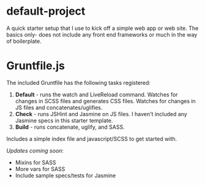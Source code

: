 # default-project
A quick starter setup that I use to kick off a simple web app or web site. The basics only- does not include any front end frameworks or much in the way of boilerplate.

# Gruntfile.js
The included Gruntfile has the following tasks registered:

1. **Default** - runs the watch and LiveReload command. Watches for changes in SCSS files and generates CSS files. Watches for changes in JS files and concatenates/uglifies.
2. **Check** - runs JSHint and Jasmine on JS files. I haven't included any Jasmine specs in this starter template.
3. **Build** - runs concatenate, uglify, and SASS. 

Includes a simple index file and javascript/SCSS to get started with.

*Updates coming soon*:
- Mixins for SASS
- More vars for SASS
- Include sample specs/tests for Jasmine
